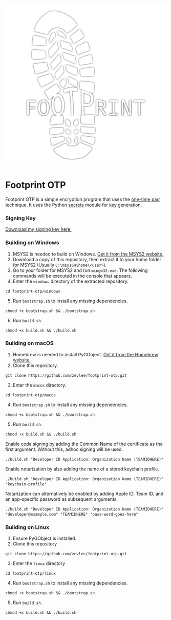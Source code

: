![Alt text](https://raw.githubusercontent.com/zevlee/footprint-otp/main/footprint-otp.svg)

# Footprint OTP
Footprint OTP is a simple encryption program that uses the [one-time pad](https://en.wikipedia.org/wiki/One-time_pad) technique. It uses the Python [secrets](https://docs.python.org/3/library/secrets.html) module for key generation.

### Signing Key
[Download my signing key here.](https://zevlee.me/sign.txt)

### Building on Windows
1. MSYS2 is needed to build on Windows. [Get it from the MSYS2 website.](https://www.msys2.org/)
2. Download a copy of this repository, then extract it to your home folder for MSYS2 (Usually ``C:\msys64\home\<user>``).
3. Go to your folder for MSYS2 and run ``mingw32.exe``. The following commands will be executed in the console that appears.
4. Enter the ``windows`` directory of the extracted repository.
```
cd footprint-otp/windows
```
5. Run ``bootstrap.sh`` to install any missing dependencies.
```
chmod +x bootstrap.sh && ./bootstrap.sh
```
6. Run ``build.sh``.
```
chmod +x build.sh && ./build.sh
```

### Building on macOS
1. Homebrew is needed to install PyGObject. [Get it from the Homebrew website.](https://brew.sh)
2. Clone this repository.
```
git clone https://github.com/zevlee/footprint-otp.git
```
3. Enter the ``macos`` directory.
```
cd footprint-otp/macos
```
4. Run ``bootstrap.sh`` to install any missing dependencies.
```
chmod +x bootstrap.sh && ./bootstrap.sh
```
5. Run ``build.sh``.
```
chmod +x build.sh && ./build.sh
```
Enable code signing by adding the Common Name of the certificate as the first argument. Without this, adhoc signing will be used.
```
./build.sh "Developer ID Application: Organization Name (TEAMIDHERE)"
```
Enable notarization by also adding the name of a stored keychain profile.
```
./build.sh "Developer ID Application: Organization Name (TEAMIDHERE)" "keychain-profile"
```
Notarization can alternatively be enabled by adding Apple ID, Team ID, and an app-specific password as subsequent arguments.
```
./build.sh "Developer ID Application: Organization Name (TEAMIDHERE)" "developer@example.com" "TEAMIDHERE" "pass-word-goes-here"
```

### Building on Linux
1. Ensure PyGObject is installed.
2. Clone this repository
```
git clone https://github.com/zevlee/footprint-otp.git
```
3. Enter the ``linux`` directory
```
cd footprint-otp/linux
```
4. Run ``bootstrap.sh`` to install any missing dependencies.
```
chmod +x bootstrap.sh && ./bootstrap.sh
```
5. Run ``build.sh``.
```
chmod +x build.sh && ./build.sh
```
